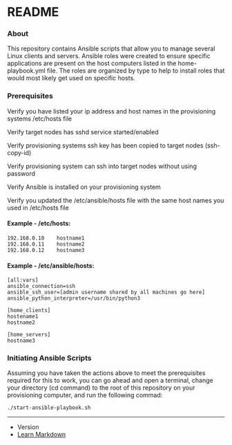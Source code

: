 # README #

### About ###

This repository contains Ansible scripts that allow you to manage several Linux clients and servers. Ansible roles were created to ensure specific applications are present on the host computers listed in the home-playbook.yml file. The roles are organized by type to help to install roles that would most likely get used on specific hosts. 

### Prerequisites ###

Verify you have listed your ip address and host names in the provisioning systems /etc/hosts file

Verify target nodes has sshd service started/enabled

Verify provisioning systems ssh key has been copied to target nodes (ssh-copy-id)

Verify provisioning system can ssh into target nodes without using password

Verify Ansible is installed on your provisioning system

Verify you updated the /etc/ansible/hosts file with the same host names you used in /etc/hosts file

#### Example - /etc/hosts: 

	192.168.0.10	hostname1
	192.168.0.11	hostname2
	192.168.0.12	hostname3

#### Example - /etc/ansible/hosts:

	[all:vars]
	ansible_connection=ssh
	ansible_ssh_user=[admin username shared by all machines go here]
	ansible_python_interpreter=/usr/bin/python3

	[home_clients]
	hostename1
	hostname2

	[home_servers]
	hostname3

### Initiating Ansible Scripts ###

Assuming you have taken the actions above to meet the prerequisites required for this to work, you can go ahead and open a terminal, change your directory (cd command) to the root of this repository on your provisioning computer, and run the following commad:

	./start-ansible-playbook.sh

----

* Version
* [Learn Markdown](https://bitbucket.org/tutorials/markdowndemo)
